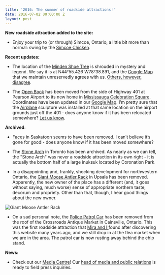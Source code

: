 ```yaml
---
title: '2016: The summer of roadside attractions!'
date: 2016-07-02 00:00:00 Z
layout: post
---
```


**New roadside attraction added to the site:**

* Enjoy your trip to (or through) Simcoe, Ontario, a little bit more than normal: swing by the [Simcoe Chicken](http://roadsideattractions.ca/chicken.html).

**Recent updates:**

* The location of the [Minden Shoe Tree](http://roadsideattractions.ca/shoetree.html) is shrouded in mystery and legend. We say it is at N44°55.426 W78°38.891, and the [Google Map](https://drive.google.com/open?id=1n9BYTMRAXcuawwWFeLr7Tqav2qc&usp=sharing) that we maintain unreservedly agrees with us. [Others, however, disagree](http://www.howtosurvivelifeinthesuburbs.com/2014/08/chasing-down-an-urban-legend-the-minden-shoe-tree.html).

* The [Open Book](http://roadsideattractions.ca/openbook.html) has been moved from the side of Highway 401 at Pearson Airport to its new home in [Mississauga Celebration Square](http://www.cbc.ca/news/canada/toronto/programs/metromorning/book-sculpture-mississauga-1.3575685). Coordinates have been updated in our [Google Map](https://drive.google.com/open?id=1n9BYTMRAXcuawwWFeLr7Tqav2qc&usp=sharing). I’m pretty sure that the [Airplane](http://roadsideattractions.ca/airplane.html) sculpture was installed at that same location on the airport grounds just off the 401 - does anyone know if it has been relocated somewhere? [Let us know](mailto:roadsides@roadsideattractions.ca).

**Archived:**

* [Faces](http://roadsideattractions.ca/faces.html) in Saskatoon seems to have been removed. I can’t believe it’s gone for good - does anyone know if it has been moved somewhere?

* The [Stone Arch](http://roadsideattractions.ca/stonearch.html) in Toronto has been archived. As nearly as we can tell, the "Stone Arch" was never a roadside attraction in its own right - it is actually the bottom half of a large inuksuk located by Coronation Park.

* In a disappointing and, frankly, shocking development for northwestern Ontario, the [Giant Moose Antler Rack](http://roadsideattractions.ca/antlerrack.html) in Upsala has been removed. Apparently, the new owner of the place has a different (and, it goes without saying, much worse) sense of appropriate northern taste, decorum and propriety. Other than that, though, I hear good things about the new owner.

![Giant Moose Antler Rack](http://roadsideattractions.ca/antlerrack.jpg)

* On a sad personal note, the [Police Patrol Car](http://roadsideattractions.ca/patrolcar.html) has been removed from the roof of the Crossroads Antique Market in Cainsville, Ontario. This was the first roadside attraction that [Mira and I ](mailto:roadsides@roadsideattractions.ca)found after discovering this website many years ago, and we still drop in at the flea market when we are in the area. The patrol car is now rusting away behind the chip stand. 

**News:**

* Check out our [Media Centre](http://roadsideattractions.ca/media.html)! Our [head of media and public relations](mailto:mmsm.geo@gmail.com) is ready to field press inquiries.

